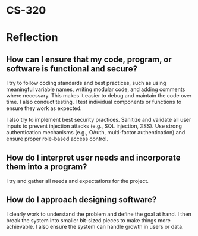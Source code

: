 # CS-320
# Reflection
## How can I ensure that my code, program, or software is functional and secure?
I try to follow coding standards and best practices, such as using meaningful variable names, writing modular code, and adding comments where necessary. This makes it easier to debug and maintain the code over time. I also conduct testing. I test individual components or functions to ensure they work as expected. 

I also try to implement best security practices. Sanitize and validate all user inputs to prevent injection attacks (e.g., SQL injection, XSS). Use strong authentication mechanisms (e.g., OAuth, multi-factor authentication) and ensure proper role-based access control. 

## How do I interpret user needs and incorporate them into a program?
I try and gather all needs and expectations for the project. 

## How do I approach designing software?
I clearly work to understand the problem and define the goal at hand. I then break the system into smaller bit-sized pieces to make things more achievable. I also ensure the system can handle growth in users or data. 

